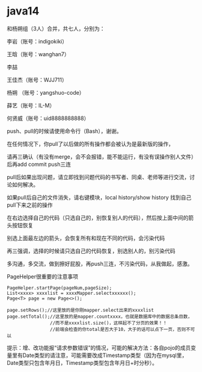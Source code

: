 # java14
和杨朔组（3人）合并，共七人，分别为：

李岩（账号：indigokiki）

王晗（账号：wanghan7）

李喆

王佳杰（账号：WJJ711）

杨朔 （账号：yangshuo-code）

薛艺（账号：IL-M）

何贤威（账号：uid8888888888）

push、pull的时候请使用命令行（Bash），谢谢。

在任何情况下，你pull了以后做的所有操作都会被认为是最新版的操作，

请再三确认（有没有merge，会不会报错，能不能运行，有没有误操作别人文件）后再add commit push三连

pull后如果出现问题，请立即找到问题代码的书写者、同桌、老师等进行交流，讨论如何解决。

如果pull后自己的文件消失，请右键模块，local history/show history 找到自己pull下来之前的操作

在右边选择自己的代码（只选自己的，别恢复别人的代码），然后按上面中间的箭头按钮恢复

别选上面最左边的箭头，会恢复所有和现在不同的代码，会污染代码

再三强调，选择的时候请只选自己的代码恢复，别选别人的，别污染代码

多沟通，多交流，做到擦好屁股，再push三连，不污染代码，从我做起，感激。


PageHelper很重要的注意事项
    
    PageHelper.startPage(pageNum,pageSize);
    List<xxxx> xxxxlist = xxxxMapper.selectxxxxxx();
    Page<T> page = new Page<>();
    
    page.setRows();//这里放的是你刚mapper.select出来的xxxxlist
    page.setTotal();//这里放的是mapper.countxxxx，也就是数据库中的数据总条目数，
                    //而不是xxxxlist.size()，这样起不了分页的效果！！
                    //前端会检查的你total是否大于10，大于的话可以点下一页，否则不可以


提示：增、改功能报“请求参数错误”的情况，可能的解决方法：各自pojo的成员变量里有Date类型的请注意，可能需要改成Timestamp类型（因为在mysql里，Date类型只包含年月日，Timestamp类型包含年月日+时分秒）。
